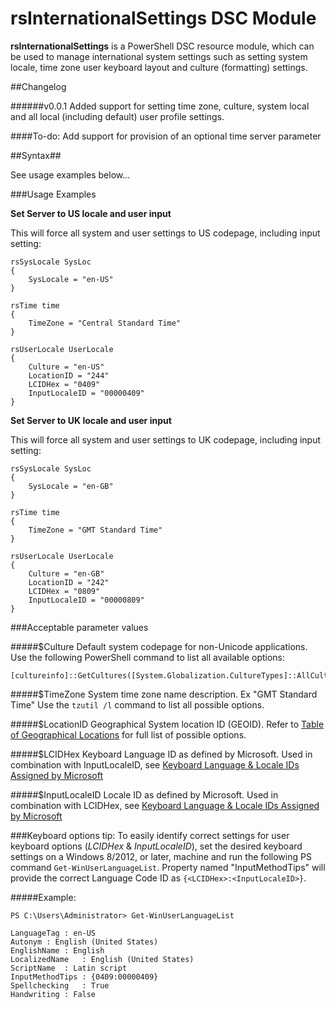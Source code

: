 rsInternationalSettings DSC Module
=======================

**rsInternationalSettings** is a PowerShell DSC resource module, which can be used to manage international system settings such as setting system locale, time zone user keyboard layout and culture (formatting) settings.

##Changelog

######v0.0.1
Added support for setting time zone, culture, system local and all local (including default) user profile settings.

####To-do:
Add support for provision of an optional time server parameter

##Syntax##

See usage examples below...

###Usage Examples

**Set Server to US locale and user input**

This will force all system and user settings to US codepage, including input setting:

    rsSysLocale SysLoc
    {
    	SysLocale = "en-US"
    }
    
    rsTime time
    {
    	TimeZone = "Central Standard Time"
    }
    
    rsUserLocale UserLocale
    {
    	Culture = "en-US"
    	LocationID = "244"
    	LCIDHex = "0409"
    	InputLocaleID = "00000409"
    }


**Set Server to UK locale and user input**

This will force all system and user settings to UK codepage, including input setting:

    rsSysLocale SysLoc
    {
    	SysLocale = "en-GB"
    }
    
    rsTime time
    {
    	TimeZone = "GMT Standard Time"
    }
    
    rsUserLocale UserLocale
    {
    	Culture = "en-GB"
    	LocationID = "242"
    	LCIDHex = "0809"
    	InputLocaleID = "00000809"
    }



###Acceptable parameter values

#####$Culture
Default system codepage for non-Unicode applications. 
Use the following PowerShell command to list all available options:

    [cultureinfo]::GetCultures([System.Globalization.CultureTypes]::AllCultures)

#####$TimeZone
System time zone name description. Ex "GMT Standard Time"
Use the `tzutil /l` command to list all possible options.

#####$LocationID
Geographical System location ID (GEOID). Refer to [Table of Geographical Locations](http://msdn.microsoft.com/en-us/library/dd374073.asp) for full list of possible options.

#####$LCIDHex
Keyboard Language ID as defined by Microsoft. Used in combination with InputLocaleID, see [Keyboard Language & Locale IDs Assigned by Microsoft](http://msdn.microsoft.com/en-gb/goglobal/bb895996.aspx)

#####$InputLocaleID
Locale ID as defined by Microsoft. Used in combination with LCIDHex, see [Keyboard Language & Locale IDs Assigned by Microsoft](http://msdn.microsoft.com/en-gb/goglobal/bb895996.aspx)

###Keyboard options tip:
To easily identify correct settings for user keyboard options (*LCIDHex* & *InputLocaleID*), set the desired keyboard settings on a Windows 8/2012, or later, machine and run the following PS command `Get-WinUserLanguageList`. Property named "InputMethodTips" will provide the correct Language Code ID as `{<LCIDHex>:<InputLocaleID>}`.

#####Example:

    PS C:\Users\Administrator> Get-WinUserLanguageList
    
    LanguageTag : en-US
    Autonym : English (United States)
    EnglishName : English
    LocalizedName   : English (United States)
    ScriptName  : Latin script
    InputMethodTips : {0409:00000409}
    Spellchecking   : True
    Handwriting : False

